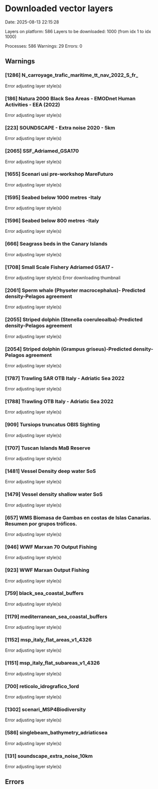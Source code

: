 # Downloaded vector layers

Date: 2025-08-13 22:15:28

Layers on platform: 586
Layers to be downloaded: 1000 (from idx 1 to idx 1000)

Processes: 586
Warnings: 29
Errors: 0

## Warnings

### [1286] N_carroyage_trafic_maritime_tt_nav_2022_S_fr_

Error adjusting layer style(s)

### [186] Natura 2000 Black Sea Areas - EMODnet Human Activities - EEA  (2022)

Error adjusting layer style(s)

### [223] SOUNDSCAPE - Extra noise 2020 - 5km

Error adjusting layer style(s)

### [2065] SSF_Adriamed_GSA170

Error adjusting layer style(s)

### [1655] Scenari usi pre-workshop MareFuturo

Error adjusting layer style(s)

### [1595] Seabed below 1000 metres -Italy

Error adjusting layer style(s)

### [1596] Seabed below 800 metres -Italy

Error adjusting layer style(s)

### [666] Seagrass beds in the Canary Islands

Error adjusting layer style(s)

### [1708] Small Scale Fishery Adriamed GSA17 -

Error adjusting layer style(s)
Error downloading thumbnail

### [2061] Sperm whale  (Physeter macrocephalus)- Predicted density-Pelagos agreement

Error adjusting layer style(s)

### [2055] Striped dolphin  (Stenella coeruleoalba)-Predicted density-Pelagos agreement

Error adjusting layer style(s)

### [2054] Striped dolphin (Grampus griseus)-Predicted density-Pelagos agreement

Error adjusting layer style(s)

### [1787] Trawling  SAR OTB Italy - Adriatic Sea 2022

Error adjusting layer style(s)

### [1788] Trawling OTB Italy - Adriatic Sea 2022

Error adjusting layer style(s)

### [909] Tursiops truncatus OBIS Sighting

Error adjusting layer style(s)

### [1707] Tuscan Islands MaB Reserve

Error adjusting layer style(s)

### [1481] Vessel Density deep water SoS

Error adjusting layer style(s)

### [1479] Vessel density shallow water SoS

Error adjusting layer style(s)

### [657] WMS Biomasa de Gambas en costas de Islas Canarias. Resumen por grupos tróficos.

Error adjusting layer style(s)

### [946] WWF Marxan 70 Output Fishing

Error adjusting layer style(s)

### [923] WWF Marxan Output Fishing

Error adjusting layer style(s)

### [759] black_sea_coastal_buffers

Error adjusting layer style(s)

### [1179] mediterranean_sea_coastal_buffers

Error adjusting layer style(s)

### [1152] msp_italy_flat_areas_v1_4326

Error adjusting layer style(s)

### [1151] msp_italy_flat_subareas_v1_4326

Error adjusting layer style(s)

### [700] reticolo_idrografico_1ord

Error adjusting layer style(s)

### [1302] scenari_MSP4Biodiversity

Error adjusting layer style(s)

### [586] singlebeam_bathymetry_adriaticsea

Error adjusting layer style(s)

### [131] soundscape_extra_noise_10km

Error adjusting layer style(s)

## Errors
